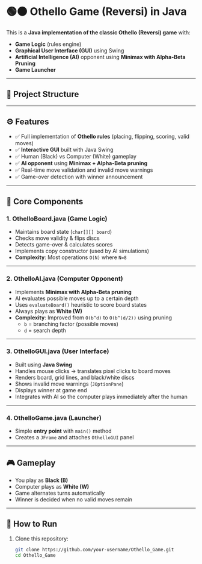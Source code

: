 # 🟢⚫ Othello Game (Reversi) in Java

This is a **Java implementation of the classic Othello (Reversi) game** with:  
- **Game Logic** (rules engine)  
- **Graphical User Interface (GUI)** using Swing  
- **Artificial Intelligence (AI)** opponent using **Minimax with Alpha-Beta Pruning**  
- **Game Launcher**  

---

## 📂 Project Structure




---

## ⚙️ Features

- ✅ Full implementation of **Othello rules** (placing, flipping, scoring, valid moves)  
- ✅ **Interactive GUI** built with Java Swing  
- ✅ Human (Black) vs Computer (White) gameplay  
- ✅ **AI opponent** using **Minimax + Alpha-Beta pruning**  
- ✅ Real-time move validation and invalid move warnings  
- ✅ Game-over detection with winner announcement  

---

## 🧠 Core Components

### 1. **OthelloBoard.java** (Game Logic)
- Maintains board state (`char[][] board`)  
- Checks move validity & flips discs  
- Detects game-over & calculates scores  
- Implements copy constructor (used by AI simulations)  
- **Complexity**: Most operations `O(N)` where `N=8`

---

### 2. **OthelloAI.java** (Computer Opponent)
- Implements **Minimax with Alpha-Beta pruning**  
- AI evaluates possible moves up to a certain depth  
- Uses `evaluateBoard()` heuristic to score board states  
- Always plays as **White (W)**  
- **Complexity**: Improved from `O(b^d)` to `O(b^(d/2))` using pruning  
  - `b` = branching factor (possible moves)  
  - `d` = search depth  

---

### 3. **OthelloGUI.java** (User Interface)
- Built using **Java Swing**  
- Handles mouse clicks → translates pixel clicks to board moves  
- Renders board, grid lines, and black/white discs  
- Shows invalid move warnings (`JOptionPane`)  
- Displays winner at game end  
- Integrates with AI so the computer plays immediately after the human  

---

### 4. **OthelloGame.java** (Launcher)
- Simple **entry point** with `main()` method  
- Creates a `JFrame` and attaches `OthelloGUI` panel  

---

## 🎮 Gameplay
- You play as **Black (B)**  
- Computer plays as **White (W)**  
- Game alternates turns automatically  
- Winner is decided when no valid moves remain  

---

## 🚀 How to Run

1. Clone this repository:
   ```bash
   git clone https://github.com/your-username/Othello_Game.git
   cd Othello_Game
